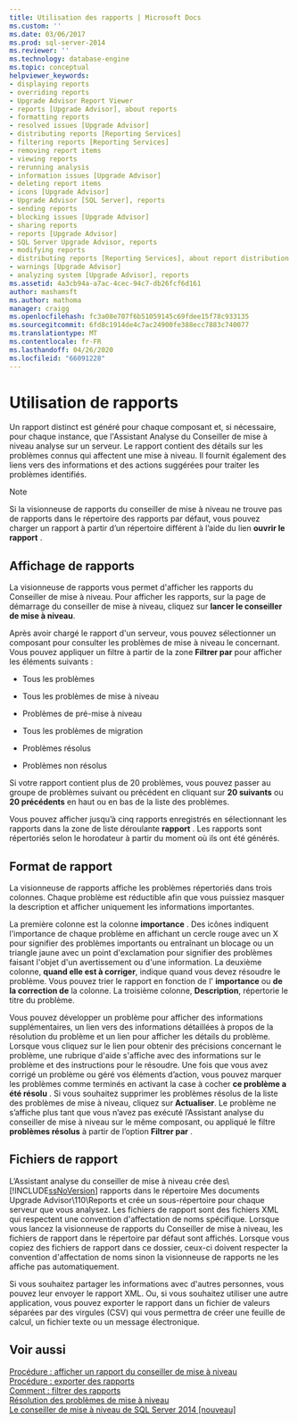 ```yaml
---
title: Utilisation des rapports | Microsoft Docs
ms.custom: ''
ms.date: 03/06/2017
ms.prod: sql-server-2014
ms.reviewer: ''
ms.technology: database-engine
ms.topic: conceptual
helpviewer_keywords:
- displaying reports
- overriding reports
- Upgrade Advisor Report Viewer
- reports [Upgrade Advisor], about reports
- formatting reports
- resolved issues [Upgrade Advisor]
- distributing reports [Reporting Services]
- filtering reports [Reporting Services]
- removing report items
- viewing reports
- rerunning analysis
- information issues [Upgrade Advisor]
- deleting report items
- icons [Upgrade Advisor]
- Upgrade Advisor [SQL Server], reports
- sending reports
- blocking issues [Upgrade Advisor]
- sharing reports
- reports [Upgrade Advisor]
- SQL Server Upgrade Advisor, reports
- modifying reports
- distributing reports [Reporting Services], about report distribution
- warnings [Upgrade Advisor]
- analyzing system [Upgrade Advisor], reports
ms.assetid: 4a3cb94a-a7ac-4cec-94c7-db26fcf6d161
author: mashamsft
ms.author: mathoma
manager: craigg
ms.openlocfilehash: fc3a08e707f6b51059145c69fdee15f78c933135
ms.sourcegitcommit: 6fd8c1914de4c7ac24900fe388ecc7883c740077
ms.translationtype: MT
ms.contentlocale: fr-FR
ms.lasthandoff: 04/26/2020
ms.locfileid: "66091228"
---
```

# <a name="using-reports"></a>Utilisation de rapports
  Un rapport distinct est généré pour chaque composant et, si nécessaire, pour chaque instance, que l'Assistant Analyse du Conseiller de mise à niveau analyse sur un serveur. Le rapport contient des détails sur les problèmes connus qui affectent une mise à niveau. Il fournit également des liens vers des informations et des actions suggérées pour traiter les problèmes identifiés.  
  
> [!NOTE]  
>  Si la visionneuse de rapports du conseiller de mise à niveau ne trouve pas de rapports dans le répertoire des rapports par défaut, vous pouvez charger un rapport à partir d’un répertoire différent à l’aide du lien **ouvrir le rapport** .  
  
## <a name="viewing-reports"></a>Affichage de rapports  
 La visionneuse de rapports vous permet d'afficher les rapports du Conseiller de mise à niveau. Pour afficher les rapports, sur la page de démarrage du conseiller de mise à niveau, cliquez sur **lancer le conseiller de mise à niveau**.  
  
 Après avoir chargé le rapport d'un serveur, vous pouvez sélectionner un composant pour consulter les problèmes de mise à niveau le concernant. Vous pouvez appliquer un filtre à partir de la zone **Filtrer par** pour afficher les éléments suivants :  
  
-   Tous les problèmes  
  
-   Tous les problèmes de mise à niveau  
  
-   Problèmes de pré-mise à niveau  
  
-   Tous les problèmes de migration  
  
-   Problèmes résolus  
  
-   Problèmes non résolus  
  
 Si votre rapport contient plus de 20 problèmes, vous pouvez passer au groupe de problèmes suivant ou précédent en cliquant sur **20 suivants** ou **20 précédents** en haut ou en bas de la liste des problèmes.  
  
 Vous pouvez afficher jusqu’à cinq rapports enregistrés en sélectionnant les rapports dans la zone de liste déroulante **rapport** . Les rapports sont répertoriés selon le horodateur à partir du moment où ils ont été générés.  
  
## <a name="report-format"></a>Format de rapport  
 La visionneuse de rapports affiche les problèmes répertoriés dans trois colonnes. Chaque problème est réductible afin que vous puissiez masquer la description et afficher uniquement les informations importantes.  
  
 La première colonne est la colonne **importance** . Des icônes indiquent l'importance de chaque problème en affichant un cercle rouge avec un X pour signifier des problèmes importants ou entraînant un blocage ou un triangle jaune avec un point d'exclamation pour signifier des problèmes faisant l'objet d'un avertissement ou d'une information. La deuxième colonne, **quand elle est à corriger**, indique quand vous devez résoudre le problème. Vous pouvez trier le rapport en fonction de l' **importance** ou **de la correction de** la colonne. La troisième colonne, **Description**, répertorie le titre du problème.  
  
 Vous pouvez développer un problème pour afficher des informations supplémentaires, un lien vers des informations détaillées à propos de la résolution du problème et un lien pour afficher les détails du problème. Lorsque vous cliquez sur le lien pour obtenir des précisions concernant le problème, une rubrique d'aide s'affiche avec des informations sur le problème et des instructions pour le résoudre. Une fois que vous avez corrigé un problème ou géré vos éléments d’action, vous pouvez marquer les problèmes comme terminés en activant la case à cocher **ce problème a été résolu** . Si vous souhaitez supprimer les problèmes résolus de la liste des problèmes de mise à niveau, cliquez sur **Actualiser**. Le problème ne s’affiche plus tant que vous n’avez pas exécuté l’Assistant analyse du conseiller de mise à niveau sur le même composant, ou appliqué le filtre **problèmes résolus** à partir de l’option **Filtrer par** .  
  
## <a name="report-files"></a>Fichiers de rapport  
 L’Assistant analyse du conseiller de mise à niveau crée des\\ [!INCLUDE[ssNoVersion](../../includes/ssnoversion-md.md)] rapports dans le répertoire Mes documents Upgrade Advisor\110\Reports et crée un sous-répertoire pour chaque serveur que vous analysez. Les fichiers de rapport sont des fichiers XML qui respectent une convention d'affectation de noms spécifique. Lorsque vous lancez la visionneuse de rapports du Conseiller de mise à niveau, les fichiers de rapport dans le répertoire par défaut sont affichés. Lorsque vous copiez des fichiers de rapport dans ce dossier, ceux-ci doivent respecter la convention d'affectation de noms sinon la visionneuse de rapports ne les affiche pas automatiquement.  
  
 Si vous souhaitez partager les informations avec d'autres personnes, vous pouvez leur envoyer le rapport XML. Ou, si vous souhaitez utiliser une autre application, vous pouvez exporter le rapport dans un fichier de valeurs séparées par des virgules (CSV) qui vous permettra de créer une feuille de calcul, un fichier texte ou un message électronique.  
  
## <a name="see-also"></a>Voir aussi  
 [Procédure : afficher un rapport du conseiller de mise à niveau](../../../2014/sql-server/install/how-to-view-an-upgrade-advisor-report.md)   
 [Procédure : exporter des rapports](../../../2014/sql-server/install/how-to-export-reports.md)   
 [Comment : filtrer des rapports](../../../2014/sql-server/install/how-to-filter-reports.md)   
 [Résolution des problèmes de mise à niveau](../../../2014/sql-server/install/resolving-upgrade-issues.md)   
 [Le conseiller de mise à niveau de SQL Server 2014 &#91;nouveau&#93;](sql-server-2014-upgrade-advisor.md)  
  
  
